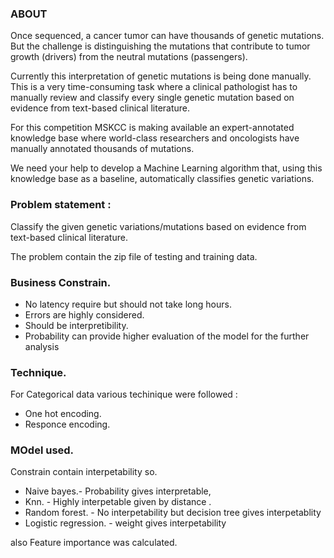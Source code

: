 ### ABOUT

Once sequenced, a cancer tumor can have thousands of genetic mutations. But the challenge is distinguishing the mutations that contribute to tumor growth (drivers) from the neutral mutations (passengers).

Currently this interpretation of genetic mutations is being done manually. This is a very time-consuming task where a clinical pathologist has to manually review and classify every single genetic mutation based on evidence from text-based clinical literature.

For this competition MSKCC is making available an expert-annotated knowledge base where world-class researchers and oncologists have manually annotated thousands of mutations.

We need your help to develop a Machine Learning algorithm that, using this knowledge base as a baseline, automatically classifies genetic variations.

### Problem statement :

Classify the given genetic variations/mutations based on evidence from text-based clinical literature.

The problem contain the zip file of testing and training data.

### Business Constrain.

   - No latency require but should not take long hours.
   - Errors are highly considered.
   - Should be interpretibility.
   - Probability can provide higher evaluation of the model for the further analysis
    
### Technique.

For Categorical data various techinique were followed :
  - One hot encoding.
  - Responce encoding.
 
### MOdel used.

Constrain contain interpetability so. 

  - Naive bayes.- Probability gives interpretable,
  - Knn. -  Highly interpetable given by distance .
  - Random forest. - No interpetability but decision tree gives interpetablity
  - Logistic regression. - weight gives interpetability
 
 also Feature importance was calculated.
 
